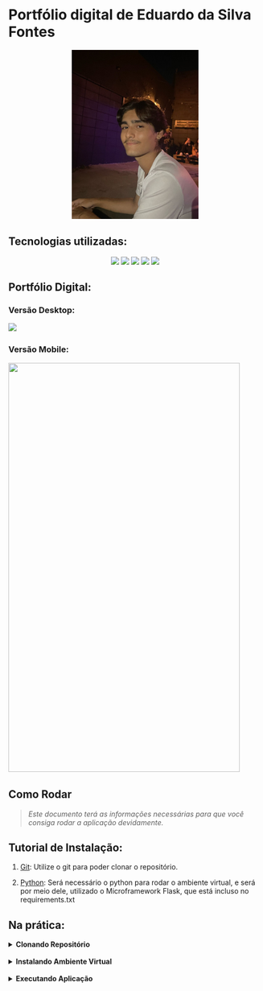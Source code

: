 # Portfólio digital de Eduardo da Silva Fontes

<p align="center">
    <img src="mgt/Eu.jpeg" alt="Eduardo Fontes" width=50% ali></img>
</p>

## Tecnologias utilizadas:
<div align="center">
<img src="https://img.shields.io/badge/HTML-239120?style=for-the-badge&logo=html5&logoColor=white&color=ffa500">
<img src="https://img.shields.io/badge/CSS-239120?&style=for-the-badge&logo=css3&logoColor=white&color=0496c7">
<img src="https://img.shields.io/badge/Flask-000000?style=for-the-badge&logo=flask&logoColor=white&color=4c4c4c">
<img src="https://img.shields.io/badge/Python-00000?style=for-the-badge&logo=Python&logoColor=white&color=0496c7">
<img src="https://img.shields.io/badge/Bootstrap-00000?style=for-the-badge&logo=Bootstrap&logoColor=white&color=7e3887">
</div>

## Portfólio Digital:

### Versão Desktop:
<img src="/mgt/Portfolio-DigitalDesk.gif">

### Versão Mobile:
<img src="/mgt/Portfolio-DigitalMob.gif" width="460px" height="813px">


## Como Rodar
> _Este documento terá as informações necessárias para que você consiga rodar a aplicação devidamente._
## Tutorial de Instalação:

1. [Git](https://git-scm.com/downloads): Utilize o git para poder clonar o repositório.

2. [Python](https://www.python.org/downloads/): Será necessário o python para rodar o ambiente virtual, e será por meio dele, utilizado o Microframework Flask, que está incluso no requirements.txt

## Na prática:

<details>
  <summary><b>Clonando Repositório</b></summary>

  Para clonar o projeto e utilizá-lo em seu computador, siga os seguintes passos:
  
  1. Crie uma pasta onde deseja armazenar nosso projeto, e então abra-a e clique no url da pasta, após isto, escreva em cima do url `cmd`, para abrir o prompt de comando. E então execute o comando abaixo:
  
  > _Obs.: Caso você esteja no LINUX, a parte de escrever "cmd" não irá funcionar, então clique com o botão direito na pasta que você criou e selecione a opção "Abrir no terminal"_

  
  ```
  git clone https://github.com/DuuhZero/PortfolioDigital.git
  ``` 

</details>
<br>

<details>
  <summary><b>Instalando Ambiente Virtual</b></summary>

  1. Após a clonagem, clique com o botão direito em cima da pasta "api", após isto selecione a opção de abrir com o Terminal, e insira os seguintes comandos :

  ```
  python3 -m venv venv
  venv\Scripts\activate
  pip install -r requirements.txt
  ```

  > _Caso você esteja em LINUX, digite os comandos desta maneira:_<br>
  `python3 -m venv venv`<br>
  `source venv/bin/activate`<br>
  `pip install -r requirements.txt`

</details>
<br>

<details>
  <summary><b>Executando Aplicação</b></summary>

  1. Ainda dentro do ambiente virtual, execute o seguinte comando:
  ```
  flask run
  ```
  > _Também é possivel executar pelo próprio arquivo app.py, onde no seu editor de texto você seleciona:_<br>
  `Executar Arquivo do Python`<br>
  ou<br>
  `"Clique no botão de play "▶️"`<br>

  2. Por fim, entre no link que aparecerá no cmd copiando e colando ele no seu navegador de preferência.

  3. Após finalizar o uso do nosso site, para sair do ambiente virtual, no terminal, execute o atalho `Ctrl+C` para finalizar o serviço do Flask, e então execute o seguinte comando:
  ```
  deactivate
  ```

</details>

